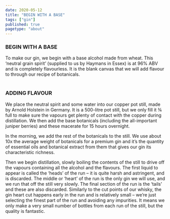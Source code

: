 ```yaml
---
date: 2020-05-12
title: "BEGIN WITH A BASE"
tags: ["gin"]
published: true
pagetype: "about"
---
```


### BEGIN WITH A BASE 
To make our gin, we begin with a base alcohol made from wheat. This ‘neutral grain spirit’ (supplied to us by Haymans in Essex) is at 96% ABV and is completely flavourless. It is the blank canvas that we will add flavour to through our recipe of botanicals.
<br>
<br>
### ADDING FLAVOUR
We place the neutral spirit and some water into our copper pot still, made by Arnold Holstein in Germany. It is a 500-litre pot still, but we only fill it ¾ full to make sure the vapours get plenty of contact with the copper during distillation. We then add the base botanicals (including the all-important juniper berries) and these macerate for 15 hours overnight.

In the morning, we add the rest of the botanicals to the still. We use about 10x the average weight of botanicals for a premium gin and it’s the quantity of essential oils and botanical extract from them that gives our gin its characteristic richness.

Then we begin distillation, slowly boiling the contents of the still to drive off the vapours containing all the alcohol and the flavours. The first liquid to appear is called the ‘heads’ of the run – it is quite harsh and astringent, and is discarded. The middle or ‘heart’ of the run is the only gin we will use, and we run that off the still very slowly. The final section of the run is the ‘tails’ and these are also discarded. Similarly to the cut points of our whisky, the gin heart cut happens early in the run and is relatively small – we’re just selecting the finest part of the run and avoiding any impurities. It means we only make a very small number of bottles from each run of the still, but the quality is fantastic.